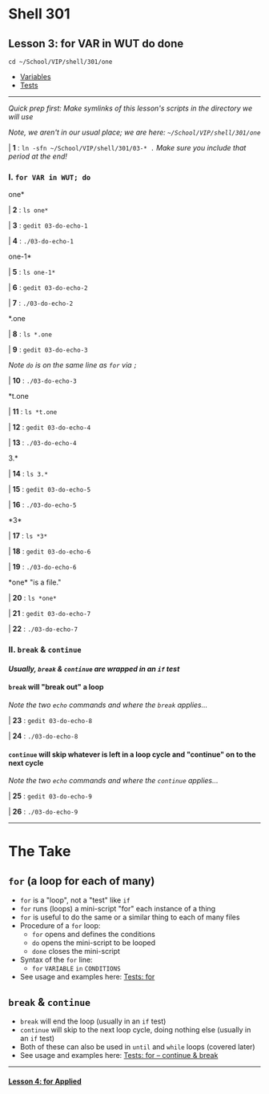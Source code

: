 # Shell 301
## Lesson 3: for VAR in WUT do done

`cd ~/School/VIP/shell/301/one`

- [Variables](https://github.com/inkVerb/vip/blob/master/Cheat-Sheets/Variables.md)
- [Tests](https://github.com/inkVerb/vip/blob/master/Cheat-Sheets/Tests.md)

___

*Quick prep first: Make symlinks of this lesson's scripts in the directory we will use*

*Note, we aren't in our usual place; we are here: `~/School/VIP/shell/301/one`*

| **1** : `ln -sfn ~/School/VIP/shell/301/03-* .` *Make sure you include that period at the end!*

### I. `for VAR in WUT; do`

one*

| **2** : `ls one*`

| **3** : `gedit 03-do-echo-1`

| **4** : `./03-do-echo-1`

one-1*

| **5** : `ls one-1*`

| **6** : `gedit 03-do-echo-2`

| **7** : `./03-do-echo-2`

*.one

| **8** : `ls *.one`

| **9** : `gedit 03-do-echo-3`

*Note `do` is on the same line as `for` via `;`*

| **10** : `./03-do-echo-3`

*t.one

| **11** : `ls *t.one`

| **12** : `gedit 03-do-echo-4`

| **13** : `./03-do-echo-4`

3.*

| **14** : `ls 3.*`

| **15** : `gedit 03-do-echo-5`

| **16** : `./03-do-echo-5`

\*3*

| **17** : `ls *3*`

| **18** : `gedit 03-do-echo-6`

| **19** : `./03-do-echo-6`

\*one* "is a file."

| **20** : `ls *one*`

| **21** : `gedit 03-do-echo-7`

| **22** : `./03-do-echo-7`

### II. `break` & `continue`

#### *Usually, `break` & `continue` are wrapped in an `if` test*

#### `break` will "break out" a loop

*Note the two `echo` commands and where the `break` applies...*

| **23** : `gedit 03-do-echo-8`

| **24** : `./03-do-echo-8`

#### `continue` will skip whatever is left in a loop cycle and "continue" on to the next cycle

*Note the two `echo` commands and where the `continue` applies...*

| **25** : `gedit 03-do-echo-9`

| **26** : `./03-do-echo-9`

___

# The Take

## `for` (a loop for each of many)
- `for` is a "loop", not a "test" like `if`
- `for` runs (loops) a mini-script "for" each instance of a thing
- `for` is useful to do the same or a similar thing to each of many files
- Procedure of a `for` loop:
  - `for` opens and defines the conditions
  - `do` opens the mini-script to be looped
  - `done` closes the mini-script
- Syntax of the `for` line:
  - `for` `VARIABLE` `in` `CONDITIONS`
- See usage and examples here: [Tests: for](https://github.com/inkVerb/vip/blob/master/Cheat-Sheets/Tests.md#iii-for-variabl-in-wut)

##  `break` & `continue`
- `break` will end the loop (usually in an `if` test)
- `continue` will skip to the next loop cycle, doing nothing else (usually in an `if` test)
- Both of these can also be used in `until` and `while` loops (covered later)
- See usage and examples here: [Tests: for – continue & break](https://github.com/inkVerb/vip/blob/master/Cheat-Sheets/Tests.md#continue--break)

___

#### [Lesson 4: for Applied](https://github.com/inkVerb/vip/blob/master/301-shell/Lesson-04.md)
